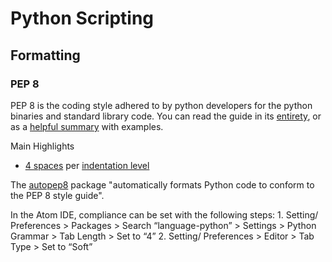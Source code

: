 # Python Scripting

## Formatting

### PEP 8

PEP 8 is the coding style adhered to by python developers for the python binaries and standard library code. You can read the guide in its [entirety](https://www.python.org/dev/peps/pep-0008/), or as a [helpful summary](https://robinwinslow.uk/2014/01/05/summary-of-python-code-style-conventions/) with examples.

Main Highlights

* [4 spaces](https://www.python.org/dev/peps/pep-0008/#tabs-or-spaces) per [indentation level](https://www.python.org/dev/peps/pep-0008/#indentation)

The [autopep8](https://github.com/pbrod/autopep8) package "automatically formats Python code to conform to the PEP 8 style guide".

In the Atom IDE, compliance can be set with the following steps: 1. Setting/ Preferences &gt; Packages &gt; Search “language-python” &gt; Settings &gt; Python Grammar &gt; Tab Length &gt; Set to “4” 2. Setting/ Preferences &gt; Editor &gt; Tab Type &gt; Set to “Soft”
